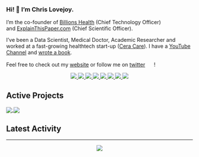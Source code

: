 
### Hi! 👋 I’m Chris Lovejoy.

I’m the co-founder of [Billions Health](www.billions.health/) (Chief Technology Officer) and [ExplainThisPaper.com](https://explainthispaper.com/) (Chief Scientific Officer).

I’ve been a Data Scientist, Medical Doctor, Academic Researcher and worked at a fast-growing healthtech start-up ([Cera Care](https://ceracare.co.uk/)). I have a [YouTube Channel](https://www.youtube.com/c/ChrisLovejoy) and [wrote a book](https://amzn.to/2HFGoQY).

<!--
**chris-lovejoy/chris-lovejoy** is a ✨ _special_ ✨ repository because its `README.md` (this file) appears on your GitHub profile.

Here are some ideas to get you started:

- 🔭 I’m currently working on ...
- 🌱 I’m currently learning ...
- 👯 I’m looking to collaborate on ...
- 🤔 I’m looking for help with ...
- 💬 Ask me about ...
- 📫 How to reach me: ...
- 😄 Pronouns: ...
- ⚡ Fun fact: ...
-->

Feel free to check out my [website](https://www.chrislovejoy.me) or follow me on [twitter](https://twitter.com/ChrisLovejoy_) <img display="inline" width=16px src="https://gist.githubusercontent.com/hail2u/2884613/raw/0216962914635ef6e8e5389dd57a0e06f209fd72/twitter-bird.svg" /> !

<p align="center">
  <a href= "https://github.com/chris-lovejoy/">
    <img src="https://img.icons8.com/material-outlined/30/689d6a/source-code.png"/>
  </a>
  <a href= "https://www.linkedin.com/in/dr-christopher-lovejoy/">
    <img src="https://img.icons8.com/material-outlined/30/689d6a/linkedin.png"/>
  </a>
  <a href= "https://twitter.com/ChrisLovejoy_">
    <img src="https://img.icons8.com/material-outlined/30/689d6a/twitter.png"/>
  </a>
  <a href= "https://www.chrislovejoy.me">
    <img src="https://img.icons8.com/material-outlined/30/689d6a/geography.png"/>
  </a>
  <a href="https://www.youtube.com/c/ChrisLovejoy?sub_confirmation=1">
    <img src="https://img.icons8.com/material-outlined/30/689d6a/youtube-play.png"/>
  </a>
  <a href="https://scholar.google.co.uk/citations?user=g3MOrpcAAAAJ">
    <img src="https://img.icons8.com/material-outlined/30/689d6a/camera-addon-identification.png"/>
  </a>
  <a href="https://chrislovejoy.substack.com">
    <img src="https://img.icons8.com/material-outlined/30/689d6a/envelope.png"/>
  </a>
  <a href="https://chris-lovejoy.medium.com">
    <img src="https://img.icons8.com/ios-filled/30/689d6a/medium-new.png"/>
  </a>  
</p>


## Active Projects

<a href="https://github.com/anuraghazra/github-readme-stats">
  <img align="center" src="https://github-readme-stats.vercel.app/api?username=chris-lovejoy&theme=github_dark&show_icons=true&include_all_commits=true&hide_border=true&count_private=true&hide_title=true&hide_rank=true&icon_color=#00CCFF&title_color=#00CCFF&card_width=100" />
</a>
<a href="https://github.com/anuraghazra/github-readme-stats">
  <img align="center" src="https://github-readme-stats.vercel.app/api/top-langs/?username=chris-lovejoy&layout=compact&langs_count=10&theme=github_dark&hide_title=true&hide_border=true&icon_color=#00CCFF&title_color=#00CCFF" />
</a>
</br>


## Latest Activity
<!--START_SECTION:activity-->


---

<div align="center">
	    <a href="https://komarev.com/ghpvc/?username=chris-lovejoy"><img align="center" src="https://komarev.com/ghpvc/?username=chris-lovejoy&style=for-the-badge&label=VIEWS+SINCE+NOV+2022" /></a>
</div>


